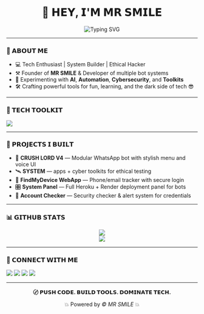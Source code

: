 <!-- GitHub Profile README for a Tech-Focused Developer -->

<h1 align="center">🚀 𝗛𝗘𝗬, 𝗜'𝗠 𝗠𝗥 𝗦𝗠𝗜𝗟𝗘</h1>
<p align="center">
  <img src="https://readme-typing-svg.demolab.com?font=Fira+Code&weight=600&size=22&pause=1000&color=00FFB2&center=true&vCenter=true&width=450&lines=Full+Stack+Dev+%7C+Tech+Builder;Automation+Lover+%7C+Bot+Engineer;Cyber+Tools+Maker+%7C+Hackers+Founder" alt="Typing SVG" />
</p>

---

### 🧠 𝗔𝗕𝗢𝗨𝗧 𝗠𝗘

- 💻 Tech Enthusiast | System Builder | Ethical Hacker  
- ⚒️ Founder of **MR SMILE** & Developer of multiple bot systems  
- 🧪 Experimenting with **AI**, **Automation**, **Cybersecurity**, and **Toolkits**  
- 🛠️ Crafting powerful tools for fun, learning, and the dark side of tech 😎

---

### 🧰 𝗧𝗘𝗖𝗛 𝗧𝗢𝗢𝗟𝗞𝗜𝗧

<p align="left">
  <img src="https://skillicons.dev/icons?i=js,nodejs,python,html,css,react,nextjs,express,mongodb,firebase,figma,vscode,github,linux,bash" />
</p>

---

### 🚀 𝗣𝗥𝗢𝗝𝗘𝗖𝗧𝗦 𝗜 𝗕𝗨𝗜𝗟𝗧

- 🤖 **CRUSH LORD V4** — Modular WhatsApp bot with stylish menu and voice UI  
- 🛰️ **SYSTEM** —  apps + cyber toolkits for ethical testing  
- 📱 **FindMyDevice WebApp** — Phone/email tracker with secure login  
- 🎛️ **System Panel** — Full Heroku + Render deployment panel for bots  
- 🔐 **Account Checker** — Security checker & alert system for credentials

---

### 📊 𝗚𝗜𝗧𝗛𝗨𝗕 𝗦𝗧𝗔𝗧𝗦

<p align="center">
  <img src="https://github-readme-stats.vercel.app/api?username=YOUR_GITHUB_USERNAME&show_icons=true&theme=tokyonight" />
  <br>
  <img src="https://github-readme-stats.vercel.app/api/top-langs/?username=YOUR_GITHUB_USERNAME&layout=compact&theme=tokyonight" />
</p>

---

### 📡 𝗖𝗢𝗡𝗡𝗘𝗖𝗧 𝗪𝗜𝗧𝗛 𝗠𝗘

<p align="left">
  <a href="https://wa.me/2547107065646" target="_blank"><img src="https://img.shields.io/badge/WhatsApp-25D366?style=for-the-badge&logo=whatsapp&logoColor=white"/></a>
  <a href="mailto:jaydenofficial76@gmail.com"><img src="https://img.shields.io/badge/Gmail-D14836?style=for-the-badge&logo=gmail&logoColor=white"/></a>
  <a href="https://github.com/YOUR_GITHUB_USERNAME"><img src="https://img.shields.io/badge/GitHub-181717?style=for-the-badge&logo=github&logoColor=white"/></a>
  <a href="https://t.me/YOUR_TELEGRAM_USERNAME"><img src="https://img.shields.io/badge/Telegram-2CA5E0?style=for-the-badge&logo=telegram&logoColor=white"/></a>
</p>

---

<p align="center"><b>〄 𝗣𝗨𝗦𝗛 𝗖𝗢𝗗𝗘. 𝗕𝗨𝗜𝗟𝗗 𝗧𝗢𝗢𝗟𝗦. 𝗗𝗢𝗠𝗜𝗡𝗔𝗧𝗘 𝗧𝗘𝗖𝗛.</b></p>
<p align="center">💥 Powered by <i>© MR SMILE</i> 💥</p>
